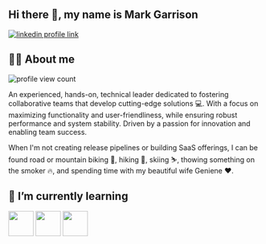 ## Hi there 👋, my name is Mark Garrison

[![linkedin profile link](https://img.shields.io/badge/LinkedIn-0077B5?style=for-the-badge&logo=linkedin&logoColor=white)](https://www.linkedin.com/in/markgarrison)

## 🙋‍♂️ About me

![profile view count](https://komarev.com/ghpvc/?username=garrmark)

An experienced, hands-on, technical leader dedicated to fostering collaborative teams that develop cutting-edge solutions 💻. With a focus on maximizing functionality and user-friendliness, while ensuring robust performance and system stability. Driven by a passion for innovation and enabling team success.

When I'm not creating release pipelines or building SaaS offerings, I can be found road or mountain biking 🚴, hiking 🚶, skiing ⛷️, thowing something on the smoker 🔥, and spending time with my beautiful wife Geniene ❤️.
<!---
## 🔭 I'm currently working on
--->

## 🌱 I’m currently learning

[<img src="https://exafunction.github.io/public/icons/codeium_logo.png" height="50px">](https://codeium.com/university)
[<img src="https://icon.icepanel.io/Technology/svg/Argo-CD.svg" height="50px">](https://argoproj.github.io/cd/)
[<img src="https://avatars.githubusercontent.com/u/45158470?s=200&v=4" height="50px">](https://www.crossplane.io/)

<!---
## 🔨 I've contributed to
-->
